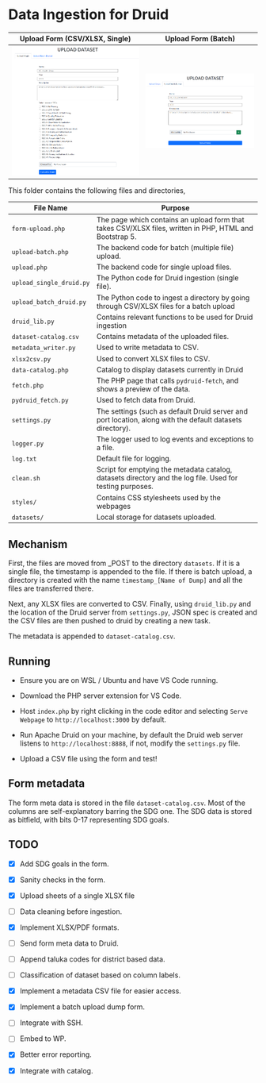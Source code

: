 # Data Ingestion for Druid

Upload Form (CSV/XLSX, Single) | Upload Form (Batch)
---|---|
![](doc/img/upload-form.png)  |  ![](doc/img/upload-form-dump.png)|

This folder contains the following files and directories, 

| File Name | Purpose |
|---|---|
| `form-upload.php` | The page which contains an upload form that takes CSV/XLSX files, written in PHP, HTML and Bootstrap 5.|
| `upload-batch.php` | The backend code for batch (multiple file) upload. |
| `upload.php` | The backend code for single upload files. |
| `upload_single_druid.py` | The Python code for Druid ingestion (single file). |
| `upload_batch_druid.py` | The Python code to ingest a directory by going through CSV/XLSX files for a batch upload |
| `druid_lib.py` | Contains relevant functions to be used for Druid ingestion |
| `dataset-catalog.csv` | Contains metadata of the uploaded files. |
| `metadata_writer.py` | Used to write metadata to CSV. |
| `xlsx2csv.py` | Used to convert XLSX files to CSV. |
| `data-catalog.php` | Catalog to display datasets currently in Druid |
| `fetch.php` | The PHP page that calls `pydruid-fetch`, and shows a preview of the data. |
| `pydruid_fetch.py` | Used to fetch data from Druid. |
| `settings.py` | The settings (such as default Druid server and port location, along with the default datasets directory).  |
| `logger.py` | The logger used to log events and exceptions to a file. |
| `log.txt` | Default file for logging. |
| `clean.sh` | Script for emptying the metadata catalog, datasets directory and the log file. Used for testing purposes. |
| `styles/` | Contains CSS stylesheets used by the webpages |
| `datasets/` | Local storage for datasets uploaded. |

## Mechanism

First, the files are moved from _POST to the directory `datasets`. If it is a single file, the timestamp is appended to the file. If there is batch upload, a directory is created with the name `timestamp_[Name of Dump]` and all the files are transferred there.

Next, any XLSX files are converted to CSV. Finally, using `druid_lib.py` and the location of the Druid server from `settings.py`, JSON spec is created and the CSV files are then pushed to druid by creating a new task.

The metadata is appended to `dataset-catalog.csv`.

## Running

* Ensure you are on WSL / Ubuntu and have VS Code running.

* Download the PHP server extension for VS Code.

* Host `index.php` by right clicking in the code editor and selecting `Serve Webpage` to `http://localhost:3000` by default.

* Run Apache Druid on your machine, by default the Druid web server listens to `http://localhost:8888`, if not, modify the `settings.py` file.

* Upload a CSV file using the form and test!

## Form metadata

The form meta data is stored in the file `dataset-catalog.csv`. Most of the columns are self-explanatory barring the SDG one. The SDG data is stored as bitfield, with bits 0-17 representing SDG goals.

## TODO

- [X] Add SDG goals in the form. 

- [X] Sanity checks in the form.

- [X] Upload sheets of a single XLSX file

- [ ] Data cleaning before ingestion.

- [X] Implement XLSX/PDF formats.

- [ ] Send form meta data to Druid.

- [ ] Append taluka codes for district based data.

- [ ] Classification of dataset based on column labels.

- [X] Implement a metadata CSV file for easier access.

- [X] Implement a batch upload dump form.

- [ ] Integrate with SSH.

- [ ] Embed to WP.

- [X] Better error reporting.

- [X] Integrate with catalog.